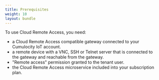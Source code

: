 ```yaml
---
title: Prerequisites
weight: 10
layout: bundle
---
```


To use Cloud Remote Access, you need:

* a Cloud Remote Access compatible gateway connected to your Cumulocity IoT account.
* a remote device with a VNC, SSH or Telnet server that is connected to the gateway and reachable from the gateway.
* "Remote access" permission granted to the tenant user.
* the Cloud Remote Access microservice included into your subscription plan.

